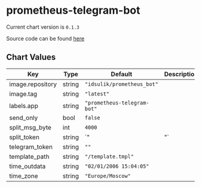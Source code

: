 prometheus-telegram-bot
=======================


Current chart version is `0.1.3`

Source code can be found [here](https://github.com/express42/helm-charts/)



## Chart Values

| Key | Type | Default | Description |
|-----|------|---------|-------------|
| image.repository | string | `"idsulik/prometheus_bot"` |  |
| image.tag | string | `"latest"` |  |
| labels.app | string | `"prometheus-telegram-bot"` |  |
| send_only | bool | `false` |  |
| split_msg_byte | int | `4000` |  |
| split_token | string | `"|"` |  |
| telegram_token | string | `""` |  |
| template_path | string | `"/template.tmpl"` |  |
| time_outdata | string | `"02/01/2006 15:04:05"` |  |
| time_zone | string | `"Europe/Moscow"` |  |
